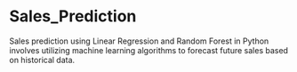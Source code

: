 # Sales_Prediction
Sales prediction using Linear Regression and Random Forest in Python involves utilizing machine learning algorithms to forecast future sales based on historical data.
